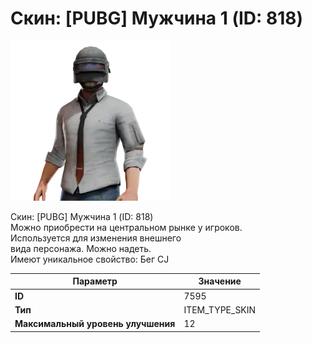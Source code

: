 # Скин: [PUBG] Мужчина 1 (ID: 818)

![Item Image](../img/7595.webp?raw=true)

Скин: [PUBG] Мужчина 1 (ID: 818)<br>Можно приобрести на центральном рынке у игроков.<br>Используется для изменения внешнего<br>вида персонажа. Можно надеть.<br>Имеют уникальное свойство: Бег CJ


| Параметр | Значение |
|----------|----------|
| **ID** | 7595 |
| **Тип** | ITEM_TYPE_SKIN |
| **Максимальный уровень улучшения** | 12 |

